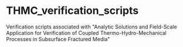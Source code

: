 # THMC_verification_scripts
Verification scripts associated with "Analytic Solutions and Field-Scale Application for Verification of Coupled Thermo-Hydro-Mechanical Processes in Subsurface Fractured Media"
